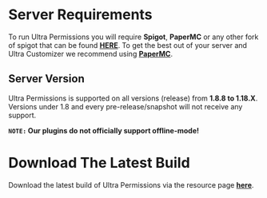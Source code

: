 # Server Requirements
To run Ultra Permissions you will require **Spigot**, **PaperMC** or any other fork of spigot that can be found **[HERE](https://github.com/SpiritenHasArrived/MC/blob/main/Server_Side/server_jars.md#bukkit--a-z)**. To get the best out of your server and Ultra Customizer we recommend using **[PaperMC](https://papermc.io/downloads)**.
<br>

## Server Version
Ultra Permissions is supported on all versions (release) from **1.8.8 to 1.18.X**. Versions under 1.8 and every pre-release/snapshot will not receive any support.
<br>

**`NOTE:` Our plugins do not officially support offline-mode!**
<br>

# Download The Latest Build
Download the latest build of Ultra Permissions via the resource page **[here](https://www.spigotmc.org/resources/ultra-permissions.42678/)**.
